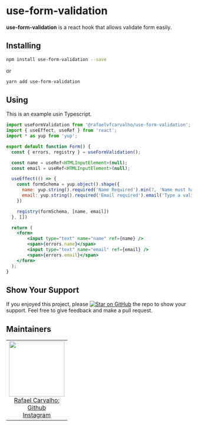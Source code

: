 # use-form-validation

<b>use-form-validation</b> is a react hook that allows validate form easily.

## Installing

```bash
npm install use-form-validation --save
```

or

```bash
yarn add use-form-validation
```

## Using

This is an example usin Typescript.   

```jsx
import useFormValidation from '@rafaelvfcarvalho/use-form-validation';
import { useEffect, useRef } from 'react';
import * as yup from 'yup';

export default function Form() {
  const { errors, registry } = useFormValidation();

  const name = useRef<HTMLInputElement>(null);
  const email = useRef<HTMLInputElement>(null);

  useEffect(() => {
    const formSchema = yup.object().shape({
      name: yup.string().required('Name Required').min(7, 'Name must have at least 7 characters'),
      email: yup.string().required('Email required').email('Type a valid email'),
    })

    registry(formSchema, [name, email])
  }, [])

  return (
    <form>
        <input type="text" name="name" ref={name} />
        <span>{errors.name}</span>
        <input type="text" name="email" ref={email} />
        <span>{errors.email}</span>
    </form>
  );
}
```

## Show Your Support

If you enjoyed this project, please [![Star on GitHub][github-star-badge]][github-star] the repo to show your support.
Feel free to give feedback and make a pull request.

## Maintainers

<table>
  <tbody>
    <tr>
      <td align="center">
        <a href="https://github.com/carvalho-rafael">
          <img width="150" height="150" src="https://avatars.githubusercontent.com/carvalho-rafael">
          </br>
          Rafael Carvalho:
          </br>
          Github
        </a>
        <div>
          <a href="https://www.instagram.com/desenvolvedor.jr/">
            Instagram
          </a>
        </div>
      </td>
    </tr>
  <tbody>
</table>

[github-star-badge]: https://img.shields.io/github/stars/carvalho-rafael/use-form-validation.svg?style=social
[github-star]: https://github.com/carvalho-rafael/use-form-validation/stargazers
